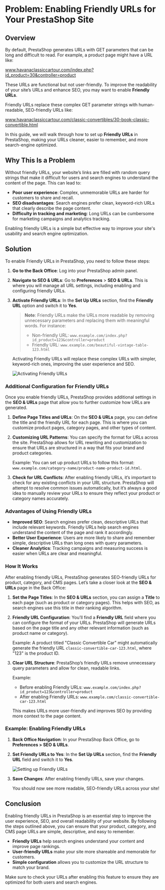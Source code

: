# Problem: Enabling Friendly URLs for Your PrestaShop Site

## Overview

By default, PrestaShop generates URLs with GET parameters that can be long and difficult to read. For example, a product page might have a URL like:

www.havanaclassiccartour.com/index.php?id_product=30&controller=product


These URLs are functional but not user-friendly. To improve the readability of your site’s URLs and enhance SEO, you may want to enable **Friendly URLs**.

Friendly URLs replace these complex GET parameter strings with human-readable, SEO-friendly URLs like:

www.havanaclassiccartour.com/classic-convertibles/30-book-classic-convertible.html


In this guide, we will walk through how to set up **Friendly URLs** in PrestaShop, making your URLs cleaner, easier to remember, and more search-engine optimized.

## Why This Is a Problem

Without friendly URLs, your website’s links are filled with random query strings that make it difficult for users and search engines to understand the content of the page. This can lead to:

- **Poor user experience**: Complex, unmemorable URLs are harder for customers to share and recall.
- **SEO disadvantages**: Search engines prefer clean, keyword-rich URLs that clearly describe the page content.
- **Difficulty in tracking and marketing**: Long URLs can be cumbersome for marketing campaigns and analytics tracking.

Enabling friendly URLs is a simple but effective way to improve your site's usability and search engine optimization.

## Solution

To enable Friendly URLs in PrestaShop, you need to follow these steps:

1. **Go to the Back Office**: Log into your PrestaShop admin panel.
2. **Navigate to SEO & URLs**: Go to **Preferences** > **SEO & URLs**. This is where you will manage all URL settings, including enabling and configuring friendly URLs.
3. **Activate Friendly URLs**: In the **Set Up URLs** section, find the **Friendly URL** option and switch it to **Yes**.
   
   > **Note**: Friendly URLs make the URLs more readable by removing unnecessary parameters and replacing them with meaningful words. For instance:
   > - Non-friendly URL: `www.example.com/index.php?id_product=123&controller=product`
   > - Friendly URL: `www.example.com/beautiful-vintage-table-123.html`

   Activating Friendly URLs will replace these complex URLs with simpler, keyword-rich ones, improving the user experience and SEO.

   ![Activating Friendly URLs](link_to_image/figure7-1.png)  <!-- Replace with actual image path -->

### Additional Configuration for Friendly URLs

Once you enable friendly URLs, PrestaShop provides additional settings in the **SEO & URLs** page that allow you to further customize how URLs are generated.

1. **Define Page Titles and URLs**: On the **SEO & URLs** page, you can define the title and the friendly URL for each page. This is where you can customize product pages, category pages, and other types of content.
2. **Customizing URL Patterns**: You can specify the format for URLs across the site. PrestaShop allows for URL rewriting and customization to ensure that URLs are structured in a way that fits your brand and product categories.

   Example: You can set up product URLs to follow this format:  
   `www.example.com/category-name/product-name-product-id.html`.

3. **Check for URL Conflicts**: After enabling friendly URLs, it’s important to check for any existing conflicts in your URL structure. PrestaShop will attempt to resolve common issues automatically, but it’s always a good idea to manually review your URLs to ensure they reflect your product or category names accurately.

### Advantages of Using Friendly URLs

- **Improved SEO**: Search engines prefer clean, descriptive URLs that include relevant keywords. Friendly URLs help search engines understand the content of the page and rank it accordingly.
- **Better User Experience**: Users are more likely to share and remember simple, descriptive URLs than long ones with query parameters.
- **Cleaner Analytics**: Tracking campaigns and measuring success is easier when URLs are clear and meaningful.

### How It Works

After enabling friendly URLs, PrestaShop generates SEO-friendly URLs for product, category, and CMS pages. Let’s take a closer look at the **SEO & URLs** page in the Back Office:

1. **Set the Page Titles**: In the **SEO & URLs** section, you can assign a **Title** to each page (such as product or category pages). This helps with SEO, as search engines use this title in their ranking algorithm.
2. **Friendly URL Configuration**: You’ll find a **Friendly URL** field where you can configure the format of your URLs. PrestaShop will generate URLs based on the page title and any other relevant information (such as product name or category).
   
   Example: A product titled "Classic Convertible Car" might automatically generate the friendly URL `classic-convertible-car-123.html`, where "123" is the product ID.

3. **Clear URL Structure**: PrestaShop’s friendly URLs remove unnecessary query parameters and allow for clean, readable links.

   Example:
   - Before enabling Friendly URLs: `www.example.com/index.php?id_product=123&controller=product`
   - After enabling Friendly URLs: `www.example.com/classic-convertible-car-123.html`

   This makes URLs more user-friendly and improves SEO by providing more context to the page content.

### Example: Enabling Friendly URLs

1. **Back Office Navigation**: In your PrestaShop Back Office, go to **Preferences > SEO & URLs**.
2. **Set Friendly URLs to Yes**: In the **Set Up URLs** section, find the **Friendly URL** field and switch it to **Yes**.
   
   ![Setting up Friendly URLs](link_to_image/figure7-2.png) <!-- Replace with actual image path -->

3. **Save Changes**: After enabling friendly URLs, save your changes.

   You should now see more readable, SEO-friendly URLs across your site!

## Conclusion

Enabling friendly URLs in PrestaShop is an essential step to improve the user experience, SEO, and overall readability of your website. By following the steps outlined above, you can ensure that your product, category, and CMS page URLs are simple, descriptive, and easy to remember.

- **Friendly URLs** help search engines understand your content and improve page rankings.
- **User-friendly URLs** make your site more shareable and memorable for customers.
- **Simple configuration** allows you to customize the URL structure to match your brand.

Make sure to check your URLs after enabling this feature to ensure they are optimized for both users and search engines.



